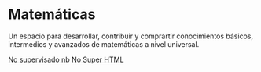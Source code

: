 # Matemáticas
Un espacio para desarrollar, contribuir y comprartir conocimientos básicos, intermedios y avanzados de matemáticas a nivel universal.

[No supervisado nb](https://nbviewer.jupyter.org/github/AprendizajeProfundo/Matematicas/blob/master/AprendizajeNoSupervisado.ipynb)
[No Super HTML](https://htmlpreview.github.io/?https://github.com/AprendizajeProfundo/Matematicas/blob/master/AprendizajeNoSupervisado.html)
